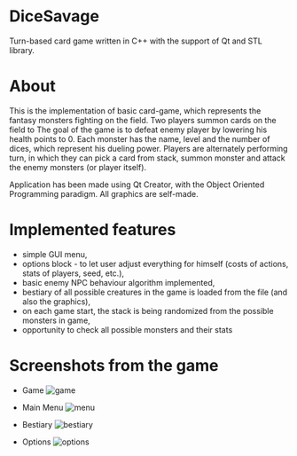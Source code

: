 # DiceSavage
Turn-based card game written in C++ with the support of Qt and STL library.

# About
This is the implementation of basic card-game, which represents the fantasy monsters fighting on the field.
Two players summon cards on the field to The goal of the game is to defeat enemy player by lowering his health points to 0. 
Each monster has the name, level and the number of dices, which represent his dueling power. 
Players are alternately performing turn, in which they can pick a card from stack, summon monster and attack the enemy monsters
(or player itself).

Application has been made using Qt Creator, with the Object Oriented Programming paradigm.
All graphics are self-made.


# Implemented features
* simple GUI menu,
* options block - to let user adjust everything for himself (costs of actions, stats of players, seed, etc.),
* basic enemy NPC behaviour algorithm implemented,
* bestiary of all possible creatures in the game is loaded from the file (and also the graphics),
* on each game start, the stack is being randomized from the possible monsters in game,
* opportunity to check all possible monsters and their stats

# Screenshots from the game
* Game
![game](https://user-images.githubusercontent.com/38592844/61994389-ca1de900-b079-11e9-8e8e-15aa09b15e67.png)

* Main Menu
![menu](https://user-images.githubusercontent.com/38592844/61994401-0b15fd80-b07a-11e9-996c-623ab5c8ee19.png)

* Bestiary
![bestiary](https://user-images.githubusercontent.com/38592844/61994408-2aad2600-b07a-11e9-9d61-cc2c77a96760.png)

* Options
![options](https://user-images.githubusercontent.com/38592844/61994415-47495e00-b07a-11e9-82f1-bab9ad557105.png)
